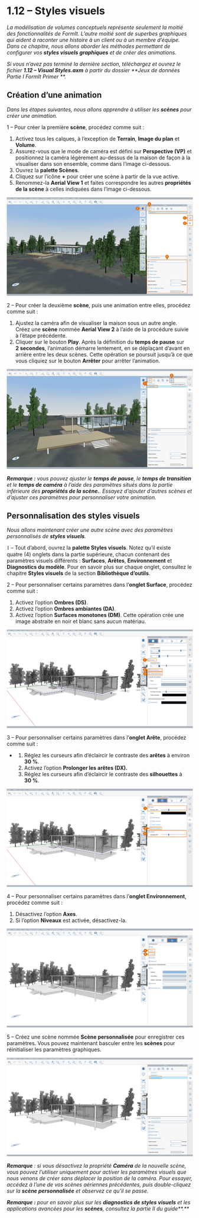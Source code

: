 # 1.12 – Styles visuels

_La modélisation de volumes conceptuels représente seulement la moitié des fonctionnalités de FormIt. L’autre moitié sont de superbes graphiques qui aident à raconter une histoire à un client ou à un membre d’équipe. Dans ce chapitre, nous allons aborder les méthodes permettant de configurer vos_ _**styles visuels graphiques**_ _et de créer des animations._

_Si vous n’avez pas terminé la dernière section, téléchargez et ouvrez le fichier_ _**1.12 – Visual Styles.axm**_ _à partir du dossier_ _**Jeux de données Partie I FormIt Primer **._

## **Création d’une animation**

_Dans les étapes suivantes, nous allons apprendre à utiliser les_ _**scènes**_ _pour créer une animation._

1 – Pour créer la première **scène**, procédez comme suit :

1. Activez tous les calques, à l’exception de **Terrain**, **Image du plan** et **Volume**.
2. Assurez-vous que le mode de caméra est défini sur **Perspective (VP)** et positionnez la caméra légèrement au-dessus de la maison de façon à la visualiser dans son ensemble, comme dans l’image ci-dessous.
3. Ouvrez la **palette Scènes**.
4. Cliquez sur l’icône **+** pour créer une scène à partir de la vue active.
5. Renommez-la **Aerial View 1** et faites correspondre les autres **propriétés de la scène** à celles indiquées dans l’image ci-dessous.

![](<../../.gitbook/assets/0 (17) (1).png>)

2 – Pour créer la deuxième **scène**, puis une animation entre elles, procédez comme suit :

1. Ajustez la caméra afin de visualiser la maison sous un autre angle. Créez une **scène** nommée **Aerial View 2** à l’aide de la procédure suivie à l’étape précédente.
2. Cliquer sur le bouton **Play**. Après la définition du **temps de pause** sur **2 secondes**, l’animation démarre lentement, en se déplaçant d’avant en arrière entre les deux scènes. Cette opération se poursuit jusqu’à ce que vous cliquiez sur le bouton **Arrêter** pour arrêter l’animation.

![](<../../.gitbook/assets/1 (12) (1).png>)

_**Remarque :**_ _vous pouvez ajuster le_ _**temps de pause**, le_ _**temps de transition** et le_ _**temps de caméra**_ _à l’aide des paramètres situés dans la partie inférieure des_ _**propriétés de la scène.**. Essayez d’ajouter d’autres scènes et d’ajuster ces paramètres pour personnaliser votre animation._

## **Personnalisation des styles visuels**

_Nous allons maintenant créer une autre scène avec des paramètres personnalisés de **styles visuels**._

1ؘ – Tout d’abord, ouvrez la **palette Styles visuels**. Notez qu’il existe quatre (4) onglets dans la partie supérieure, chacun contenant des paramètres visuels différents : **Surfaces**, **Arêtes**, **Environnement** et **Diagnostics du modèle**. Pour en savoir plus sur chaque onglet, consultez le chapitre **Styles visuels** de la section **Bibliothèque d’outils**.

2 – Pour personnaliser certains paramètres dans l’**onglet Surface**, procédez comme suit :

1. Activez l’option **Ombres (DS)**.
2. Activez l’option **Ombres ambiantes (DA)**.
3. Activez l’option **Surfaces monotones (DM)**. Cette opération crée une image abstraite en noir et blanc sans aucun matériau.

![](<../../.gitbook/assets/2 (20) (1).png>)

3 – Pour personnaliser certains paramètres dans l’**onglet Arête**, procédez comme suit :

*
   1. Réglez les curseurs afin d’éclaircir le contraste des **arêtes** à environ **30 %**.
   2. Activez l’option **Prolonger les arêtes (DX).**
   3. Réglez les curseurs afin d’éclaircir le contraste des **silhouettes** à **30 %**.

![](<../../.gitbook/assets/3 (11) (1).png>)

4 – Pour personnaliser certains paramètres dans l’**onglet Environnement**, procédez comme suit :

1. Désactivez l’option **Axes**.
2. Si l’option **Niveaux** est activée, désactivez-la.

![](<../../.gitbook/assets/4 (8) (2).png>)

5 – Créez une scène nommée **Scène personnalisée** pour enregistrer ces paramètres. Vous pouvez maintenant basculer entre les **scènes** pour réinitialiser les paramètres graphiques.

![](<../../.gitbook/assets/5 (6) (1).png>)

_**Remarque** : si vous désactivez la propriété_ _**Caméra**_ _de la nouvelle scène, vous pouvez l’utiliser uniquement pour activer les paramètres visuels que nous venons de créer sans déplacer la position de la caméra. Pour essayer, accédez à l’une de vos scènes aériennes précédentes, puis double-cliquez sur la_ _**scène personnalisée**_ _et observez ce qu’il se passe._

_**Remarque :**_ _pour en savoir plus sur les_ _**diagnostics de styles visuels**_ _et les applications avancées pour les_ _**scènes**, consultez la_ _partie II du guide**.**_
